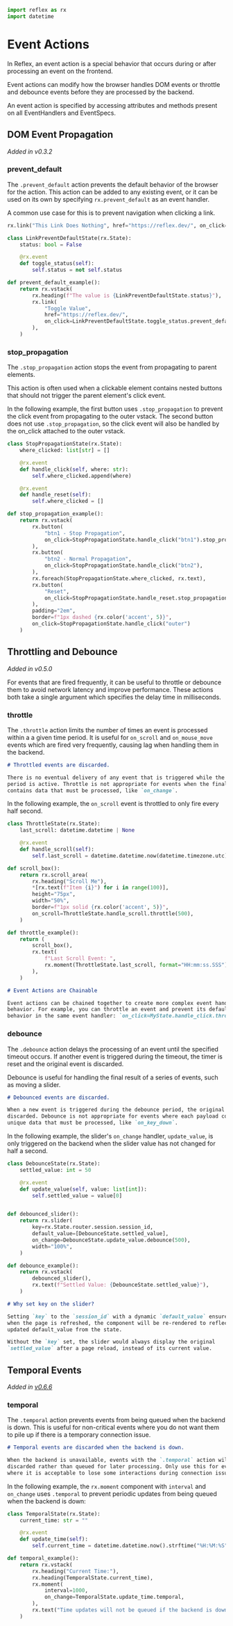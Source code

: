 ```python exec
import reflex as rx
import datetime
```

# Event Actions

In Reflex, an event action is a special behavior that occurs during or after
processing an event on the frontend.

Event actions can modify how the browser handles DOM events or throttle and
debounce events before they are processed by the backend.

An event action is specified by accessing attributes and methods present on all
EventHandlers and EventSpecs.

## DOM Event Propagation

_Added in v0.3.2_

### prevent_default

The `.prevent_default` action prevents the default behavior of the browser for
the action. This action can be added to any existing event, or it can be used on its own by
specifying `rx.prevent_default` as an event handler.

A common use case for this is to prevent navigation when clicking a link.

```python demo
rx.link("This Link Does Nothing", href="https://reflex.dev/", on_click=rx.prevent_default)
```

```python demo exec
class LinkPreventDefaultState(rx.State):
    status: bool = False

    @rx.event
    def toggle_status(self):
        self.status = not self.status

def prevent_default_example():
    return rx.vstack(
        rx.heading(f"The value is {LinkPreventDefaultState.status}"),
        rx.link(
            "Toggle Value",
            href="https://reflex.dev/",
            on_click=LinkPreventDefaultState.toggle_status.prevent_default,
        ),
    )
```

### stop_propagation

The `.stop_propagation` action stops the event from propagating to parent elements.

This action is often used when a clickable element contains nested buttons that
should not trigger the parent element's click event.

In the following example, the first button uses `.stop_propagation` to prevent
the click event from propagating to the outer vstack. The second button does not
use `.stop_propagation`, so the click event will also be handled by the on_click
attached to the outer vstack.

```python demo exec
class StopPropagationState(rx.State):
    where_clicked: list[str] = []

    @rx.event
    def handle_click(self, where: str):
        self.where_clicked.append(where)

    @rx.event
    def handle_reset(self):
        self.where_clicked = []

def stop_propagation_example():
    return rx.vstack(
        rx.button(
            "btn1 - Stop Propagation",
            on_click=StopPropagationState.handle_click("btn1").stop_propagation,
        ),
        rx.button(
            "btn2 - Normal Propagation",
            on_click=StopPropagationState.handle_click("btn2"),
        ),
        rx.foreach(StopPropagationState.where_clicked, rx.text),
        rx.button(
            "Reset",
            on_click=StopPropagationState.handle_reset.stop_propagation,
        ),
        padding="2em",
        border=f"1px dashed {rx.color('accent', 5)}",
        on_click=StopPropagationState.handle_click("outer")
    )
```

## Throttling and Debounce

_Added in v0.5.0_

For events that are fired frequently, it can be useful to throttle or debounce
them to avoid network latency and improve performance. These actions both take a
single argument which specifies the delay time in milliseconds.

### throttle

The `.throttle` action limits the number of times an event is processed within a
a given time period. It is useful for `on_scroll` and `on_mouse_move` events which are
fired very frequently, causing lag when handling them in the backend.

```md alert warning
# Throttled events are discarded.

There is no eventual delivery of any event that is triggered while the throttle
period is active. Throttle is not appropriate for events when the final payload
contains data that must be processed, like `on_change`.
```

In the following example, the `on_scroll` event is throttled to only fire every half second.

```python demo exec
class ThrottleState(rx.State):
    last_scroll: datetime.datetime | None

    @rx.event
    def handle_scroll(self):
        self.last_scroll = datetime.datetime.now(datetime.timezone.utc)

def scroll_box():
    return rx.scroll_area(
        rx.heading("Scroll Me"),
        *[rx.text(f"Item {i}") for i in range(100)],
        height="75px",
        width="50%",
        border=f"1px solid {rx.color('accent', 5)}",
        on_scroll=ThrottleState.handle_scroll.throttle(500),
    )

def throttle_example():
    return (
        scroll_box(),
        rx.text(
            f"Last Scroll Event: ",
            rx.moment(ThrottleState.last_scroll, format="HH:mm:ss.SSS"),
        ),
    )
```

```md alert info
# Event Actions are Chainable

Event actions can be chained together to create more complex event handling
behavior. For example, you can throttle an event and prevent its default
behavior in the same event handler: `on_click=MyState.handle_click.throttle(500).prevent_default`.
```

### debounce

The `.debounce` action delays the processing of an event until the specified
timeout occurs. If another event is triggered during the timeout, the timer is
reset and the original event is discarded.

Debounce is useful for handling the final result of a series of events, such as
moving a slider.

```md alert warning
# Debounced events are discarded.

When a new event is triggered during the debounce period, the original event is
discarded. Debounce is not appropriate for events where each payload contains
unique data that must be processed, like `on_key_down`.
```

In the following example, the slider's `on_change` handler, `update_value`, is
only triggered on the backend when the slider value has not changed for half a
second.

```python demo exec
class DebounceState(rx.State):
    settled_value: int = 50

    @rx.event
    def update_value(self, value: list[int]):
        self.settled_value = value[0]


def debounced_slider():
    return rx.slider(
        key=rx.State.router.session.session_id,
        default_value=[DebounceState.settled_value],
        on_change=DebounceState.update_value.debounce(500),
        width="100%",
    )

def debounce_example():
    return rx.vstack(
        debounced_slider(),
        rx.text(f"Settled Value: {DebounceState.settled_value}"),
    )
```

```md alert info
# Why set key on the slider?

Setting `key` to the `session_id` with a dynamic `default_value` ensures that
when the page is refreshed, the component will be re-rendered to reflect the
updated default_value from the state.

Without the `key` set, the slider would always display the original
`settled_value` after a page reload, instead of its current value.
```

## Temporal Events

_Added in [v0.6.6](https://github.com/reflex-dev/reflex/releases/tag/v0.6.6)_

### temporal

The `.temporal` action prevents events from being queued when the backend is down.
This is useful for non-critical events where you do not want them to pile up if there is
a temporary connection issue.

```md alert warning
# Temporal events are discarded when the backend is down.

When the backend is unavailable, events with the `.temporal` action will be
discarded rather than queued for later processing. Only use this for events
where it is acceptable to lose some interactions during connection issues.
```

In the following example, the `rx.moment` component with `interval` and `on_change` uses `.temporal` to
prevent periodic updates from being queued when the backend is down:

```python demo exec
class TemporalState(rx.State):
    current_time: str = ""

    @rx.event
    def update_time(self):
        self.current_time = datetime.datetime.now().strftime("%H:%M:%S")

def temporal_example():
    return rx.vstack(
        rx.heading("Current Time:"),
        rx.heading(TemporalState.current_time),
        rx.moment(
            interval=1000,
            on_change=TemporalState.update_time.temporal,
        ),
        rx.text("Time updates will not be queued if the backend is down."),
    )
```
